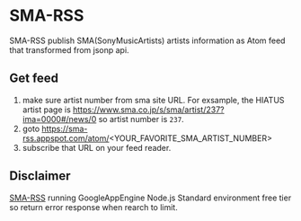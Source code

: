 # SMA-RSS

SMA-RSS publish SMA(SonyMusicArtists) artists information as Atom feed that transformed from jsonp api.

## Get feed

1. make sure artist number from sma site URL. For exsample, the HIATUS artist page is https://www.sma.co.jp/s/sma/artist/237?ima=0000#/news/0 so artist number is `237`.
2. goto https://sma-rss.appspot.com/atom/<YOUR_FAVORITE_SMA_ARTIST_NUMBER>
3. subscribe that URL on your feed reader.

## Disclaimer

[SMA-RSS](https://sma-rss.appspot.com) running GoogleAppEngine Node.js Standard environment free tier so return error response when rearch to limit.